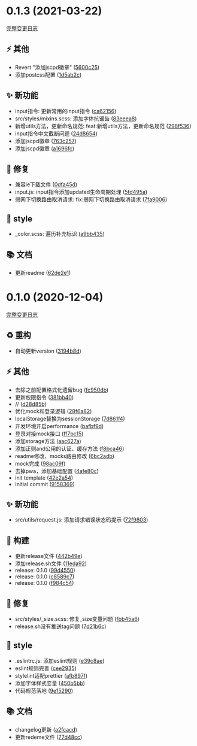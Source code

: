 <a name="0.1.3"></a>

# 0.1.3 (2021-03-22)
[完整变更日志](https://github.com/GATING/vue-template/compare/v0.1.0...v0.1.3)

## ⚡ 其他

* Revert "添加jscpd徽章" ([5600c25](https://github.com/GATING/vue-template/commit/5600c25))
* 添加postcss配置 ([1d5ab2c](https://github.com/GATING/vue-template/commit/1d5ab2c))

## ✨ 新功能

* input指令: 更新常用的input指令 ([ca62156](https://github.com/GATING/vue-template/commit/ca62156))
* src/styles/mixins.scss: 添加字体抗锯齿 ([83eeea8](https://github.com/GATING/vue-template/commit/83eeea8))
* 新增utils方法，更新命名规范: feat:新增utils方法，更新命名规范 ([298f536](https://github.com/GATING/vue-template/commit/298f536))
* input指令中文截断问题 ([24d8654](https://github.com/GATING/vue-template/commit/24d8654))
* 添加jscpd徽章 ([763c257](https://github.com/GATING/vue-template/commit/763c257))
* 添加jscpd徽章 ([a1696fc](https://github.com/GATING/vue-template/commit/a1696fc))

## 🐞 修复

* 兼容ie下载文件 ([0dfa45d](https://github.com/GATING/vue-template/commit/0dfa45d))
* input.js: input指令添加updated生命周期处理 ([5fd495a](https://github.com/GATING/vue-template/commit/5fd495a))
* 弱网下切换路由取消请求: fix:弱网下切换路由取消请求 ([7fa9006](https://github.com/GATING/vue-template/commit/7fa9006))

## 💅 style

* _color.scss: 遍历补充标识 ([a9bb435](https://github.com/GATING/vue-template/commit/a9bb435))

## 📚 文档

* 更新readme ([62de2e1](https://github.com/GATING/vue-template/commit/62de2e1))
<a name="0.1.0"></a>

# 0.1.0 (2020-12-04)
[完整变更日志](https://github.com/GATING/vue-template/compare/9158369...v0.1.0)

## ♻️ 重构

* 自动更新version ([3194b8d](https://github.com/GATING/vue-template/commit/3194b8d))

## ⚡ 其他

* 去除之前配置格式化遗留bug ([fc950db](https://github.com/GATING/vue-template/commit/fc950db))
* 更新权限指令 ([381bb40](https://github.com/GATING/vue-template/commit/381bb40))
* // ([d28d85b](https://github.com/GATING/vue-template/commit/d28d85b))
* 优化mock和登录逻辑 ([28f6a82](https://github.com/GATING/vue-template/commit/28f6a82))
* localStorage替换为sessionStorage ([7d861f4](https://github.com/GATING/vue-template/commit/7d861f4))
* 开发环境开启performance ([bafbf9d](https://github.com/GATING/vue-template/commit/bafbf9d))
* 登录对接mock接口 ([ff7bc15](https://github.com/GATING/vue-template/commit/ff7bc15))
* 添加storage方法 ([aac627a](https://github.com/GATING/vue-template/commit/aac627a))
* 添加正则and公用的认证、缓存方法 ([f8bca46](https://github.com/GATING/vue-template/commit/f8bca46))
* readme修改、mocks路由修改 ([6bc2adb](https://github.com/GATING/vue-template/commit/6bc2adb))
* mock完成 ([98ac09f](https://github.com/GATING/vue-template/commit/98ac09f))
* 去掉pwa，添加基础配置 ([4afe80c](https://github.com/GATING/vue-template/commit/4afe80c))
* init template ([42e2a54](https://github.com/GATING/vue-template/commit/42e2a54))
* Initial commit ([9158369](https://github.com/GATING/vue-template/commit/9158369))

## ✨ 新功能

* src/utils/request.js: 添加请求错误状态码提示 ([72f9803](https://github.com/GATING/vue-template/commit/72f9803))

## 🎫 构建

* 更新release文件 ([442b49e](https://github.com/GATING/vue-template/commit/442b49e))
* 添加release.sh文件 ([11eda92](https://github.com/GATING/vue-template/commit/11eda92))
* release: 0.1.0 ([99d4550](https://github.com/GATING/vue-template/commit/99d4550))
* release: 0.1.0 ([c8589c7](https://github.com/GATING/vue-template/commit/c8589c7))
* release: 0.1.0 ([f984c54](https://github.com/GATING/vue-template/commit/f984c54))

## 🐞 修复

* src/styles/_size.scss: 修复_size变量问题 ([fbb45a6](https://github.com/GATING/vue-template/commit/fbb45a6))
* release.sh没有推送tag问题 ([7d21b6c](https://github.com/GATING/vue-template/commit/7d21b6c))

## 💅 style

* .eslintrc.js: 添加eslint规则 ([e39c8ae](https://github.com/GATING/vue-template/commit/e39c8ae))
* eslint规则完善 ([cee2935](https://github.com/GATING/vue-template/commit/cee2935))
* stylelint适配prettier ([afb897f](https://github.com/GATING/vue-template/commit/afb897f))
* 添加字体样式变量 ([450b5bb](https://github.com/GATING/vue-template/commit/450b5bb))
* 代码规范落地 ([9e15290](https://github.com/GATING/vue-template/commit/9e15290))

## 📚 文档

* changelog更新 ([a2fcacd](https://github.com/GATING/vue-template/commit/a2fcacd))
* 更新redeme文件 ([77d48cc](https://github.com/GATING/vue-template/commit/77d48cc))
